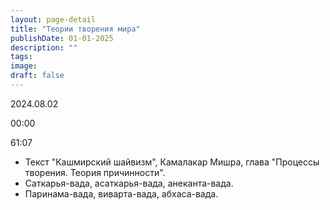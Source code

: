 ```yaml
---
layout: page-detail
title: "Теории творения мира"
publishDate: 01-01-2025
description: ""
tags:
image:
draft: false
---
```


2024.08.02

00:00 

61:07 

* Текст "Кашмирский шайвизм", Камалакар Мишра, глава "Процессы творения. Теория причинности".
* Саткарья-вада, асаткарья-вада, анеканта-вада.
* Паринама-вада, виварта-вада, абхаса-вада.

  
